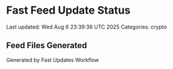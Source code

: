 # Fast Feed Update Status
Last updated: Wed Aug  6 23:39:36 UTC 2025
Categories: crypto

## Feed Files Generated

Generated by Fast Updates Workflow
